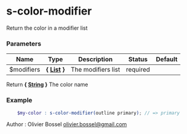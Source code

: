 # s-color-modifier

Return the color in a modifier list


### Parameters
Name  |  Type  |  Description  |  Status  |  Default
------------  |  ------------  |  ------------  |  ------------  |  ------------
$modifiers  |  **{ [List](http://www.sass-lang.com/documentation/file.SASS_REFERENCE.html#lists) }**  |  The modifiers list  |  required  |

Return **{ [String](http://www.sass-lang.com/documentation/file.SASS_REFERENCE.html#sass-script-strings) }** The color name

### Example
```scss
	$my-color : s-color-modifier(outline primary); // => primary
```
Author : Olivier Bossel [olivier.bossel@gmail.com](mailto:olivier.bossel@gmail.com)